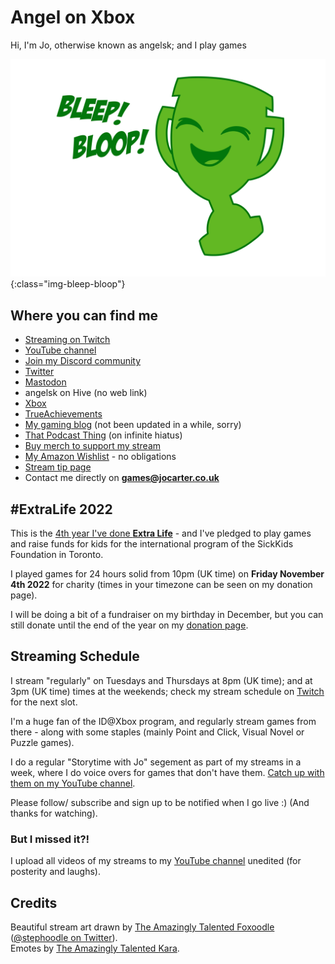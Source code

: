 # Angel on Xbox

Hi, I'm Jo, otherwise known as angelsk; and I play games

![Bleep! Bloop!](/assets/images/bleep-bloop.png){:class="img-bleep-bloop"}

## Where you can find me

* [Streaming on Twitch](https://www.twitch.tv/angelsk_jo)
* [YouTube channel](https://www.youtube.com/@angelsk_Jo)
* [Join my Discord community](https://discord.gg/aftQgp4)
* [Twitter](https://twitter.com/angelsk)
* <a rel="me" href="https://toot.cat/@angelsk">Mastodon</a>
* angelsk on Hive (no web link)
* [Xbox](https://account.xbox.com/en-GB/Profile?gamerTag=angelsk)
* [TrueAchievements](https://www.trueachievements.com/gamer/angelsk)
* [My gaming blog](https://www.trueachievements.com/gamer/angelsk/blog) (not been updated in a while, sorry)
* [That Podcast Thing](https://twitter.com/podcast_thing) (on infinite hiatus)
* [Buy merch to support my stream](https://teespring.com/stores/angel-on-xbox)
* [My Amazon Wishlist](https://www.amazon.co.uk/wishlist/3V8TFOVC1B8Q1) - no obligations
* [Stream tip page](https://rainmaker.gg/angelsk/tip)
* Contact me directly on **games@jocarter.co.uk**

## #ExtraLife 2022

This is the <a href="https://www.extra-life.org/participant/angelsk">4th year I've done **Extra Life**</a> - and I've pledged to play games and raise funds for kids for the international program of the SickKids Foundation in Toronto.	

I played games for 24 hours solid from 10pm (UK time) on **Friday November 4th 2022** for charity (times in your timezone can be seen on my donation page).	

I will be doing a bit of a fundraiser on my birthday in December, but you can still donate until the end of the year on my <a href="https://www.extra-life.org/participant/angelsk">donation page</a>.

## Streaming Schedule

I stream "regularly" on Tuesdays and Thursdays at 8pm (UK time); and at 3pm (UK time) times at the weekends; check my stream schedule on [Twitch](https://www.twitch.tv/angelsk_jo) for the next slot. 

I'm a huge fan of the ID@Xbox program, and regularly stream games from there - along with some staples (mainly Point and Click, Visual Novel or Puzzle games).

I do a regular "Storytime with Jo" segement as part of my streams in a week, where I do voice overs for games that don't have them. [Catch up with them on my YouTube channel](https://www.youtube.com/playlist?list=PL6RlkpVAiVLUZ7hMrjzQRWCLSrwGrkRCz).

Please follow/ subscribe and sign up to be notified when I go live :) (And thanks for watching).

### But I missed it?!

I upload all videos of my streams to my [YouTube channel](https://www.youtube.com/@angelsk_Jo) unedited (for posterity and laughs).

## Credits

Beautiful stream art drawn by [The Amazingly Talented Foxoodle](http://foxoodle.tumblr.com/) ([@stephoodle on Twitter](https://twitter.com/stephoodle)).  
Emotes by [The Amazingly Talented Kara](https://twitch.tv/karaunscripted).
